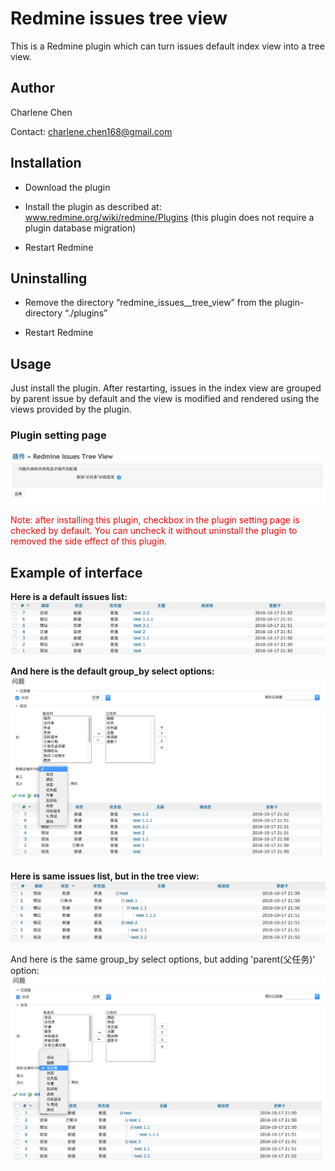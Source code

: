 # Redmine issues tree view
This is a Redmine plugin which can turn issues default index view into a tree view.

## Author
Charlene Chen

Contact: charlene.chen168@gmail.com

## Installation
- Download the plugin

- Install the plugin as described at: www.redmine.org/wiki/redmine/Plugins (this plugin does not require a plugin database migration)

- Restart Redmine

## Uninstalling

- Remove the directory “redmine_issues__tree_view” from the plugin-directory “./plugins”

- Restart Redmine

## Usage
Just install the plugin.
After restarting, issues in the index view are grouped by parent issue by default and the view is modified and rendered using the views provided by the plugin.

### Plugin setting page
![](./assets/images/plugin_setting.png)

<p style='color:red;'>Note: after installing this plugin, checkbox in the plugin setting page is checked by default. You can uncheck it without uninstall the plugin to removed the side effect of this plugin.</p>

## Example of interface
**Here is a default issues list:**
![](./assets/images/example.png)

**And here is the default group_by select options:**
![](./assets/images/default_group_by.png)

**Here is same issues list, but in the tree view:**
![](./assets/images/issues_tree_view_example.png)

And here is the same group_by select options, but adding 'parent(父任务)' option:
![](./assets/images/issues_tree_view_groupby.png)
